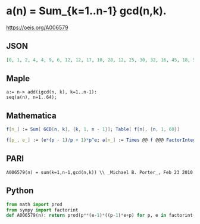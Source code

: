 # a\(n\) \= Sum\_\{k\=1\.\.n\-1\} gcd\(n,k\)\.
https://oeis.org/A006579
## JSON
```JSON
[0, 1, 2, 4, 4, 9, 6, 12, 12, 17, 10, 28, 12, 25, 30, 32, 16, 45, 18, 52, 44, 41, 22, 76, 40, 49, 54, 76, 28, 105, 30, 80, 72, 65, 82, 132, 36, 73, 86, 140, 40, 153, 42, 124, 144, 89, 46, 192, 84, 145, 114, 148, 52, 189, 134, 204, 128, 113, 58, 300, 60, 121, 210, 192]
```
## Maple
```Maple
a:= n-> add(igcd(n, k), k=1..n-1):
seq(a(n), n=1..64);
```
## Mathematica
```Mathematica
f[n_] := Sum[ GCD[n, k], {k, 1, n - 1}]; Table[ f[n], {n, 1, 60}]
```
```Mathematica
f[p_, e_] := (e*(p - 1)/p + 1)*p^e; a[n_] := Times @@ f @@@ FactorInteger[n] - n; Array[a, 100] (* _Amiram Eldar_, Apr 26 2023 *)
```
## PARI
```PARI
A006579(n) = sum(k=1,n-1,gcd(n,k)) \\ _Michael B. Porter_, Feb 23 2010
```
## Python
```Python
from math import prod
from sympy import factorint
def A006579(n): return prod(p**(e-1)*((p-1)*e+p) for p, e in factorint(n).items()) - n # _Chai Wah Wu_, May 15 2022
```
